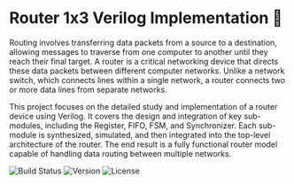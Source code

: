 # Router 1x3 Verilog Implementation 🚀

Routing involves transferring data packets from a source to a destination, allowing messages to traverse from one computer to another until they reach their final target. A router is a critical networking device that directs these data packets between different computer networks. Unlike a network switch, which connects lines within a single network, a router connects two or more data lines from separate networks.

This project focuses on the detailed study and implementation of a router device using Verilog. It covers the design and integration of key sub-modules, including the Register, FIFO, FSM, and Synchronizer. Each sub-module is synthesized, simulated, and then integrated into the top-level architecture of the router. The end result is a fully functional router model capable of handling data routing between multiple networks.

![Build Status](https://img.shields.io/github/actions/workflow/status/Bhargavsai01/Router1X3/ci.yml)
![Version](https://img.shields.io/github/v/release/Bhargavsai01/Router1X3)
![License](https://img.shields.io/github/license/Bhargavsai01/Router1X3)
